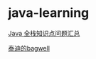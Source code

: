 # java-learning
[Java 全栈知识点问题汇总](https://pdai.tech/md/interview/x-interview.html)

[泰迪的bagwell](https://www.jianshu.com/u/f57de6e249f6)